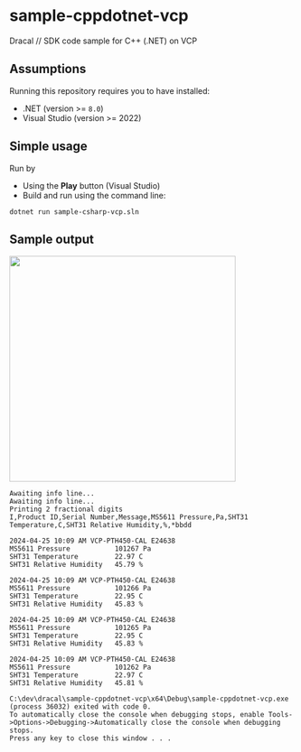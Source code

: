 # sample-cppdotnet-vcp
Dracal // SDK code sample for C++ (.NET) on VCP

## Assumptions

Running this repository requires you to have installed:
- .NET (version >= `8.0`)
- Visual Studio (version >= 2022)

## Simple usage

Run by
- Using the **Play** button (Visual Studio)
- Build and run using the command line:

```
dotnet run sample-csharp-vcp.sln
```

## Sample output
<img src="https://github.com/Dracaltech/sample-cppdotnet-cli/assets/1357711/31bd5adb-2336-4b0b-aab7-590e1b9f901a" width=400 />

```
Awaiting info line...
Awaiting info line...
Printing 2 fractional digits
I,Product ID,Serial Number,Message,MS5611 Pressure,Pa,SHT31 Temperature,C,SHT31 Relative Humidity,%,*bbdd

2024-04-25 10:09 AM VCP-PTH450-CAL E24638
MS5611 Pressure           101267 Pa
SHT31 Temperature         22.97 C
SHT31 Relative Humidity   45.79 %

2024-04-25 10:09 AM VCP-PTH450-CAL E24638
MS5611 Pressure           101266 Pa
SHT31 Temperature         22.95 C
SHT31 Relative Humidity   45.83 %

2024-04-25 10:09 AM VCP-PTH450-CAL E24638
MS5611 Pressure           101265 Pa
SHT31 Temperature         22.95 C
SHT31 Relative Humidity   45.83 %

2024-04-25 10:09 AM VCP-PTH450-CAL E24638
MS5611 Pressure           101262 Pa
SHT31 Temperature         22.97 C
SHT31 Relative Humidity   45.81 %

C:\dev\dracal\sample-cppdotnet-vcp\x64\Debug\sample-cppdotnet-vcp.exe (process 36032) exited with code 0.
To automatically close the console when debugging stops, enable Tools->Options->Debugging->Automatically close the console when debugging stops.
Press any key to close this window . . .
```
